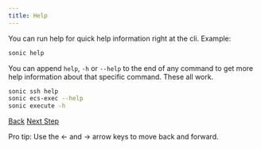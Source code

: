 ```yaml
---
title: Help
---
```


You can run help for quick help information right at the cli.  Example:

```sh
sonic help
```

You can append `help`, `-h` or `--help` to the end of any command to get more help information about that specific command.  These all work.

```sh
sonic ssh help
sonic ecs-exec --help
sonic execute -h
```

<a id="prev" class="btn btn-basic" href="{% link _docs/settings.md %}">Back</a>
<a id="next" class="btn btn-primary" href="{% link _docs/why.md %}">Next Step</a>
<p class="keyboard-tip">Pro tip: Use the <- and -> arrow keys to move back and forward.</p>
